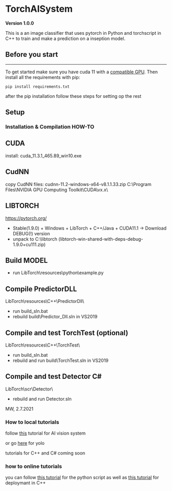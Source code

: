 # TorchAISystem
**Version 1.0.0**

This is a an image classifier that uses pytorch in Python and torchscript in C++ to train and make a prediction on a inseption model.

## Before you start

---
To get started make sure you have cuda 11 with a [compatible GPU](https://developer.nvidia.com/cuda-gpus). Then install all the requirements with pip:

```shell
pip install requirements.txt
```
after the pip installation follow these steps for setting op the rest

Setup
-----
### Installation & Compilation HOW-TO


CUDA
----
install: cuda_11.3.1_465.89_win10.exe


CudNN
-----
copy CudNN files: cudnn-11.2-windows-x64-v8.1.1.33.zip
C:\Program Files\NVIDIA GPU Computing Toolkit\CUDA\vx.x\


LIBTORCH
--------
https://pytorch.org/ 
- Stable(1.9.0) + Windows + LibTorch + C++/Java + CUDA11.1 -> Download DEBUG(!) version
- unpack to C:\libtorch (libtorch-win-shared-with-deps-debug-1.9.0+cu111.zip)


Build MODEL
-----------
- run LibTorch\resources\python\example.py


Compile PredictorDLL
--------------------
LibTorch\resources\C++\PredictorDll\
- run build_sln.bat
- rebuild build\Predictor_Dll.sln in VS2019


Compile and test TorchTest (optional)
-------------------------------------
LibTorch\resources\C++\TorchTest\
- run build_sln.bat
- rebuild and run build\TorchTest.sln in VS2019


Compile and test Detector C#
----------------------------
LibTorch\scr\Detector\
- rebuild and run Detector.sln


MW, 2.7.2021

### How to local tutorials
follow [this](https://github.com/nikinov/WickonHightech/tree/CleanTorch/src/python/vision_system) tutorial for AI vision system

or go [here](https://github.com/nikinov/WickonHightech/tree/CleanTorch/src/python/yolo) for yolo

tutorials for C++ and C# coming soon

### how to online tutorials
you can follow [this tutorial](https://learnopencv.com/image-classification-using-transfer-learning-in-pytorch/) for the python script
as well as [this tutorial](https://www.youtube.com/watch?v=Dk88zv1KYMI) for deploymant in C++
